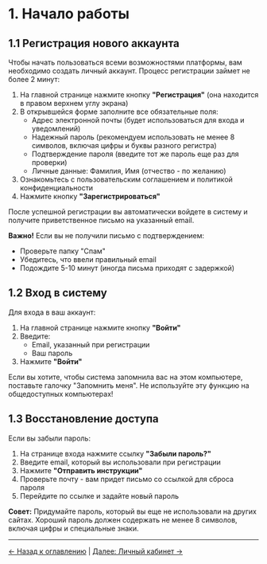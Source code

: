 # 1. Начало работы  

## 1.1 Регистрация нового аккаунта  

Чтобы начать пользоваться всеми возможностями платформы, вам необходимо создать личный аккаунт. Процесс регистрации займет не более 2 минут:  

1. На главной странице нажмите кнопку **"Регистрация"** (она находится в правом верхнем углу экрана)  
2. В открывшейся форме заполните все обязательные поля:  
   - Адрес электронной почты (будет использоваться для входа и уведомлений)  
   - Надежный пароль (рекомендуем использовать не менее 8 символов, включая цифры и буквы разного регистра)  
   - Подтверждение пароля (введите тот же пароль еще раз для проверки)  
   - Личные данные: Фамилия, Имя (отчество - по желанию)  
3. Ознакомьтесь с пользовательским соглашением и политикой конфиденциальности  
4. Нажмите кнопку **"Зарегистрироваться"**  

После успешной регистрации вы автоматически войдете в систему и получите приветственное письмо на указанный email.  

**Важно!** Если вы не получили письмо с подтверждением:  
- Проверьте папку "Спам"  
- Убедитесь, что ввели правильный email  
- Подождите 5-10 минут (иногда письма приходят с задержкой)  

## 1.2 Вход в систему  

Для входа в ваш аккаунт:  

1. На главной странице нажмите кнопку **"Войти"**  
2. Введите:  
   - Email, указанный при регистрации  
   - Ваш пароль  
3. Нажмите **"Войти"**  

Если вы хотите, чтобы система запомнила вас на этом компьютере, поставьте галочку "Запомнить меня". Не используйте эту функцию на общедоступных компьютерах!  

## 1.3 Восстановление доступа  

Если вы забыли пароль:  

1. На странице входа нажмите ссылку **"Забыли пароль?"**  
2. Введите email, который вы использовали при регистрации  
3. Нажмите **"Отправить инструкции"**  
4. Проверьте почту - вам придет письмо со ссылкой для сброса пароля  
5. Перейдите по ссылке и задайте новый пароль  

**Совет:** Придумайте пароль, который вы еще не использовали на других сайтах. Хороший пароль должен содержать не менее 8 символов, включая цифры и специальные знаки.  

---

[← Назад к оглавлению](README.md) | [Далее: Личный кабинет →](lk.md) 